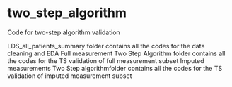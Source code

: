 # two_step_algorithm
Code for two-step algorithm validation

LDS_all_patients_summary folder contains all the codes for the data cleaning and EDA
Full measurement Two Step Algorithm folder contains all the codes for the TS validation of full measurement subset
Imputed measurements Two Step algorithmfolder contains all the codes for the TS validation of imputed measurement subset
